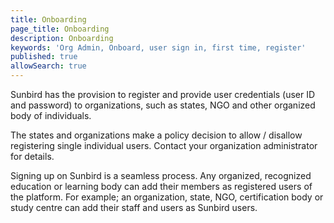 ```yaml
---
title: Onboarding
page_title: Onboarding
description: Onboarding
keywords: 'Org Admin, Onboard, user sign in, first time, register'
published: true
allowSearch: true
---
```

Sunbird has the provision to register and provide user credentials (user ID and password) to organizations, such as states, NGO and other organized body of individuals.

The states and organizations make a policy decision to allow / disallow registering single individual users. Contact your organization administrator for details.

Signing up on Sunbird is a seamless process. Any organized, recognized education or learning body can add their members as registered users of the platform. For example; an organization, state, NGO, certification body or study centre can add their staff and users as Sunbird users. 


